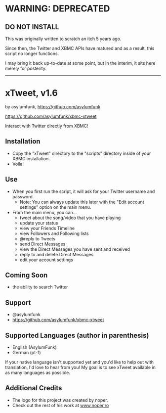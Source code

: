 WARNING: DEPRECATED
===================

DO NOT INSTALL
--------------
This was originally written to scratch an itch 5 years ago.

Since then, the Twitter and XBMC APIs have matured and as a result,
this script no longer functions.

I may bring it back up-to-date at some point, but in the interim,
it sits here merely for posterity.

****************************************

xTweet, v1.6
=================================================

by asylumfunk, https://github.com/asylumfunk

https://github.com/asylumfunk/xbmc-xtweet

Interact with Twitter directly from XBMC!

Installation
------------
- Copy the "xTweet\" directory to the "scripts\" directory
inside of your XBMC installation.
- Voila!

Use
---
- When you first run the script, it will ask for your
Twitter username and password.
	- Note: You can always update this later with the
	"Edit account settings" option on the main menu.
- From the main menu, you can...
	- tweet about the song/video that you have playing
	- update your status
	- view your Friends Timeline
	- view Followers and Following lists
	- @reply to Tweets
	- send Direct Messages
	- view the Direct Messages you have sent and received
	- reply to and delete Direct Messages
	- edit your account settings

Coming Soon
-----------
- the ability to search Twitter

Support
-------
- @asylumfunk
- https://github.com/asylumfunk/xbmc-xtweet

Supported Languages (author in parenthesis)
-------------------------------------------
- English (AsylumFunk)
- German (pt-1)

If your native language isn't supported yet and you'd like to help out
with translation, I'd love to hear from you! My goal is to see xTweet
available in as many languages as possible.

Additional Credits
------------------
- The logo for this project was created by noper.
- Check out the rest of his work at www.noper.ro
